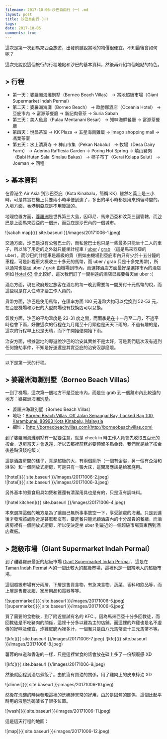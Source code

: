 ```yaml
---
filename: 2017-10-06-沙巴自由行（一）.md
layout: post
title: 沙巴自由行（一）
tags: 
date: 2017-10-06
comments: true
---
```


這次是第一次到馬來西亞旅遊，出發前聽說當地的物價很便宜，不知最後會如何呢？

這次先說說這個旅行的行程地點和沙巴的基本資料，然後再介紹每個地點的特色。

## > 行程

* 第一天：婆羅洲海灘別墅（Borneo Beach Villas） -> 當地超級市場（Giant Supermarket Indah Permai）
* 第二天：婆羅洲海灘（Borneo Beach） -> 歐勝娜酒店（Oceania Hotel） -> 亞庇市內 -> 富源茶餐廳 -> 新記肉骨茶 -> Suria Sabah
* 第三天：美人魚島（Pulau Mentanani Besar） -> 知味海鮮餐廳 -> 富源茶餐廳
* 第四天：悅晶茶室 -> KK Plaza -> 五星海南雞飯 -> Imago shopping mall -> 馮業茶室
* 第五天：水上清真寺 -> 神山市集（Pekan Nabalu） -> 牧場（Desa Dairy Farm） -> Adenna Rafflesia Garden -> Poring Hot Spring -> 燒山豬肉（Babi Hutan Salai Sinalau Bakas） -> 椰子布丁（Gerai Kelapa Salut） -> Joeman -> 回程

## > 基本資料

在香港坐 Air Asia 到沙巴亞庇（Kota Kinabalu，簡稱 KK）雖然名義上是三小時，可是其實在機上只要兩小時半便到達了，多出的半小時都是用來預留時間的。入境方面，香港到亞庇是不用簽證的。

地理位置方面，[婆羅洲](https://en.m.wikipedia.org/wiki/Borneo)是世界第三大島，因印尼、馬來西亞和汶萊三國管轄，而[沙巴](https://zh.m.wikipedia.org/zh-hk/沙巴)是上面馬來西亞的一個洲，而亞庇是沙巴內的一個城市。

![sabah map]({{ site.baseurl }}/images/20171006-1.jpeg)

交通方面，沙巴是沒有公營巴士的，而私營巴士也只是一些最多只能坐十二人的車子，所以除了用走的之外就只能坐計程車 / [uber](https://www.uber.com/en-HK/) / [grab](https://www.grab.com/sg/https://itunes.apple.com/hk/app/grab-ride-hailing-app/id647268330?l=en&mt=8) （這是馬來西亞的 uber）。而沙巴的計程車是超級的貴（例如由機場到亞庇市內只有少於十五分鐘的車程，可是計程車大概收三十多元的馬幣，而 uber / grab 只是十多完馬幣)，所以通常也是坐 uber / grab 由機場到市內，而選擇酒店方面最好是選擇市內的酒店例如 [Hotel 63](https://hotelsixty3.com/index.html) 會比較好，這次我們訂了一間稍遠的酒店已經要每天坐 uber :(

酒店方面，現在政府規定旅客在酒店的每一晚到需要每一間房付十元馬幣的稅，而這些稅是在入住時才給工作人員的。

貨幣方面，沙巴是使用馬幣，在匯率方面 100 元港幣大約可以兌換到 52-53 元，在亞庇機場和沙巴的大型商場也有找換店可以兌換。

氣候方面，沙巴的平均溫度是 23-31 度之間，而雨季是在十一月至二月，不過平時也會下雨，好像這次的行程在九月尾至十月頭也是天天下雨的，不過有趣的是，這次的行程早上也是天晴，而下午開始便開始下雨。

治安方面，根據當地的導遊說沙巴的治安其實並不是太好，可是我們這次沒有遇到任何搶劫事件，不知是好運還是其實亞庇的治安沒那麼壞。

---

以下是第一天的行程。

## > 婆羅洲海灘別墅（Borneo Beach Villas）

一到了機場，這次第一個地方不是亞庇市內，而是坐 grab 到一個離市內比較遠的地方：婆羅洲海灘別墅。

* 婆羅洲海灘別墅（Borneo Beach Villas）
* 地址：[Borneo Beach Villas, Off Jalan Sepangar Bay, Locked Bag 100, Karambunai, 88993 Kota Kinabalu, Malaysia](https://www.google.com.hk/maps/place/Borneo+Beach+Villas,+163,+Pool+Villa+%26+Locked+Bag+100,+Karambunai,+88993+Kota+Kinabalu,+Sabah,+Malaysia/@6.126068,116.122111,17z/data=!4m2!3m1!1s0x323b1412575d0d47:0xa848421ec85abbb0?hl=en-hk)
* 網址：[http://borneobeachvillas.com](http://borneobeachvillas.com)

到了婆羅洲海灘別墅有一點要注意，就是 check in 時工作人員會先收取五百元的按金，退房當天才會退還，所以去那裡前務必要預留多點金錢，我們就是給了按金後差點沒錢吃飯 :(

這是酒店房間的樣子，真是超級的大，有兩個廁所（一個有企浴，另一個有企浴和淋浴）和一個開放式廚房，可是只有一張大床，這間房應該是給家庭用。

![hotel]({{ site.baseurl }}/images/20171006-2.jpeg)  
![hotel]({{ site.baseurl }}/images/20171006-3.jpeg)

另外基本的煮食用具如煲和鑊還有清潔用具也是有的，只是沒有調味料。

![hotel kitchen]({{ site.baseurl }}/images/20171006-4.jpeg)

本來選擇這個的地方是為了讓自己無所事事放空一下，享受該處的海灘。只是到達後才發現該處附近是甚麼都沒有，要進餐只能光顧酒店內的十分昂貴的餐廳，而酒店房裡有一個開放式廚房，所以便決定坐 uber 到最近的一個超級市場買東西到酒店煮飯。

## > 超級市場（Giant Supermarket Indah Permai）

到了離婆羅洲最近的超級市場 [Giant Supermarket Indah Permai](https://www.google.com.hk/maps/place//data=!4m2!3m1!1s0x323b6cb70259c5dd:0x79a35e988c8c69ba?sa=X&hl=en-hk) ，這是在 [Taman Indah Permai](https://www.google.com.hk/maps/place/Taman+Indah+Permai,+88400+Kota+Kinabalu,+Sabah,+Malaysia/@6.0685614,116.1551451,13z/data=!4m2!3m1!1s0x323b6cb718b49bed:0x320c7b2a421a6238?hl=en-hk) 內的一個比較大的超級市場，這裡也是一個當地人的超級市場。

這個超級市場有分兩層，下層是售賣食物，有急凍食物、蔬菜、香料和飲品等，而上層是售賣衣服、家居用品和電器等等。

![supermarket]({{ site.baseurl }}/images/20171006-5.jpeg)  
![supermarket]({{ site.baseurl }}/images/20171006-6.jpeg)

買了需要的食物後，到了附近嘗試有名的 KFC 。因為馬來西亞十分多回教徒，而回教徒是不吃豬肉的關係，這裡十分多以雞為主的店鋪。而這裡的炸雞也是名不虛傳的好味及便宜，炸雞皮脆內裡多汁，一個餐只是由八元馬幣至十三元馬幣不等。

![kfc]({{ site.baseurl }}/images/20171006-7.jpeg)
![kfc]({{ site.baseurl }}/images/20171006-8.jpeg)

薯蓉的味道和香港的一樣，只是這裡堂食的話會放在碟上多了一份頹廢感 XD

![kfc]({{ site.baseurl }}/images/20171006-9.jpeg)

然後就回程到酒店煮飯了。由於沒有買油的關係，用了雞肉上的皮來榨油 XD

![dinner]({{ site.baseurl }}/images/20171006-10.jpeg)

然後在洗碗的時候發現這裡的洗碗磚異常的好用，由於是固體的關係，這個比起平時用的液態洗碗液省了很多位置。

![wash]({{ site.baseurl }}/images/20171006-11.jpeg)

這是這天行程的地圖：

![map]({{ site.baseurl }}/images/20171006-12.jpeg)
